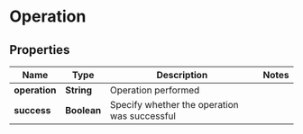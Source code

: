 # Operation

## Properties
Name | Type | Description | Notes
------------ | ------------- | ------------- | -------------
**operation** | **String** | Operation performed | 
**success** | **Boolean** | Specify whether the operation was successful | 
